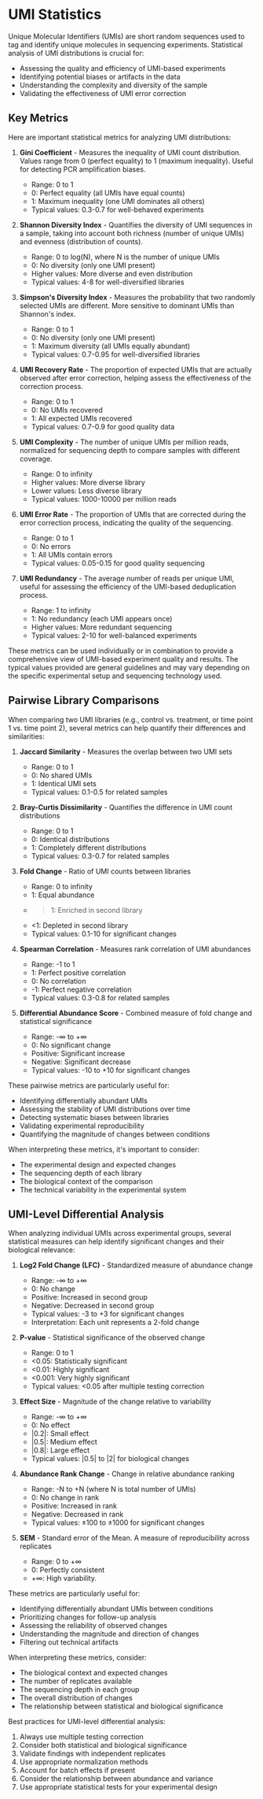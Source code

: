 # UMI Statistics

Unique Molecular Identifiers (UMIs) are short random sequences used to tag and identify unique molecules in sequencing experiments. Statistical analysis of UMI distributions is crucial for:

- Assessing the quality and efficiency of UMI-based experiments
- Identifying potential biases or artifacts in the data
- Understanding the complexity and diversity of the sample
- Validating the effectiveness of UMI error correction

## Key Metrics

Here are important statistical metrics for analyzing UMI distributions:

1. **Gini Coefficient** - Measures the inequality of UMI count distribution. Values range from 0 (perfect equality) to 1 (maximum inequality). Useful for detecting PCR amplification biases.
   - Range: 0 to 1
   - 0: Perfect equality (all UMIs have equal counts)
   - 1: Maximum inequality (one UMI dominates all others)
   - Typical values: 0.3-0.7 for well-behaved experiments

2. **Shannon Diversity Index** - Quantifies the diversity of UMI sequences in a sample, taking into account both richness (number of unique UMIs) and evenness (distribution of counts).
   - Range: 0 to log(N), where N is the number of unique UMIs
   - 0: No diversity (only one UMI present)
   - Higher values: More diverse and even distribution
   - Typical values: 4-8 for well-diversified libraries

3. **Simpson's Diversity Index** - Measures the probability that two randomly selected UMIs are different. More sensitive to dominant UMIs than Shannon's index.
   - Range: 0 to 1
   - 0: No diversity (only one UMI present)
   - 1: Maximum diversity (all UMIs equally abundant)
   - Typical values: 0.7-0.95 for well-diversified libraries


6. **UMI Recovery Rate** - The proportion of expected UMIs that are actually observed after error correction, helping assess the effectiveness of the correction process.
   - Range: 0 to 1
   - 0: No UMIs recovered
   - 1: All expected UMIs recovered
   - Typical values: 0.7-0.9 for good quality data

7. **UMI Complexity** - The number of unique UMIs per million reads, normalized for sequencing depth to compare samples with different coverage.
   - Range: 0 to infinity
   - Higher values: More diverse library
   - Lower values: Less diverse library
   - Typical values: 1000-10000 per million reads

8. **UMI Error Rate** - The proportion of UMIs that are corrected during the error correction process, indicating the quality of the sequencing.
   - Range: 0 to 1
   - 0: No errors
   - 1: All UMIs contain errors
   - Typical values: 0.05-0.15 for good quality sequencing

9. **UMI Redundancy** - The average number of reads per unique UMI, useful for assessing the efficiency of the UMI-based deduplication process.
    - Range: 1 to infinity
    - 1: No redundancy (each UMI appears once)
    - Higher values: More redundant sequencing
    - Typical values: 2-10 for well-balanced experiments

These metrics can be used individually or in combination to provide a comprehensive view of UMI-based experiment quality and results. The typical values provided are general guidelines and may vary depending on the specific experimental setup and sequencing technology used.

## Pairwise Library Comparisons

When comparing two UMI libraries (e.g., control vs. treatment, or time point 1 vs. time point 2), several metrics can help quantify their differences and similarities:

1. **Jaccard Similarity** - Measures the overlap between two UMI sets
   - Range: 0 to 1
   - 0: No shared UMIs
   - 1: Identical UMI sets
   - Typical values: 0.1-0.5 for related samples

2. **Bray-Curtis Dissimilarity** - Quantifies the difference in UMI count distributions
   - Range: 0 to 1
   - 0: Identical distributions
   - 1: Completely different distributions
   - Typical values: 0.3-0.7 for related samples

3. **Fold Change** - Ratio of UMI counts between libraries
   - Range: 0 to infinity
   - 1: Equal abundance
   - >1: Enriched in second library
   - <1: Depleted in second library
   - Typical values: 0.1-10 for significant changes

4. **Spearman Correlation** - Measures rank correlation of UMI abundances
   - Range: -1 to 1
   - 1: Perfect positive correlation
   - 0: No correlation
   - -1: Perfect negative correlation
   - Typical values: 0.3-0.8 for related samples

5. **Differential Abundance Score** - Combined measure of fold change and statistical significance
   - Range: -∞ to +∞
   - 0: No significant change
   - Positive: Significant increase
   - Negative: Significant decrease
   - Typical values: -10 to +10 for significant changes

These pairwise metrics are particularly useful for:
- Identifying differentially abundant UMIs
- Assessing the stability of UMI distributions over time
- Detecting systematic biases between libraries
- Validating experimental reproducibility
- Quantifying the magnitude of changes between conditions

When interpreting these metrics, it's important to consider:
- The experimental design and expected changes
- The sequencing depth of each library
- The biological context of the comparison
- The technical variability in the experimental system

## UMI-Level Differential Analysis

When analyzing individual UMIs across experimental groups, several statistical measures can help identify significant changes and their biological relevance:

1. **Log2 Fold Change (LFC)** - Standardized measure of abundance change
   - Range: -∞ to +∞
   - 0: No change
   - Positive: Increased in second group
   - Negative: Decreased in second group
   - Typical values: -3 to +3 for significant changes
   - Interpretation: Each unit represents a 2-fold change

2. **P-value** - Statistical significance of the observed change
   - Range: 0 to 1
   - <0.05: Statistically significant
   - <0.01: Highly significant
   - <0.001: Very highly significant
   - Typical values: <0.05 after multiple testing correction

3. **Effect Size** - Magnitude of the change relative to variability
   - Range: -∞ to +∞
   - 0: No effect
   - |0.2|: Small effect
   - |0.5|: Medium effect
   - |0.8|: Large effect
   - Typical values: |0.5| to |2| for biological changes

4. **Abundance Rank Change** - Change in relative abundance ranking
   - Range: -N to +N (where N is total number of UMIs)
   - 0: No change in rank
   - Positive: Increased in rank
   - Negative: Decreased in rank
   - Typical values: ±100 to ±1000 for significant changes

5. **SEM** - Standard error of the Mean. A measure of reproducibility across replicates
   - Range: 0 to +∞
   - 0: Perfectly consistent
   - +∞: High variability.

These metrics are particularly useful for:
- Identifying differentially abundant UMIs between conditions
- Prioritizing changes for follow-up analysis
- Assessing the reliability of observed changes
- Understanding the magnitude and direction of changes
- Filtering out technical artifacts

When interpreting these metrics, consider:
- The biological context and expected changes
- The number of replicates available
- The sequencing depth in each group
- The overall distribution of changes
- The relationship between statistical and biological significance

Best practices for UMI-level differential analysis:
1. Always use multiple testing correction
2. Consider both statistical and biological significance
3. Validate findings with independent replicates
4. Use appropriate normalization methods
5. Account for batch effects if present
6. Consider the relationship between abundance and variance
7. Use appropriate statistical tests for your experimental design
